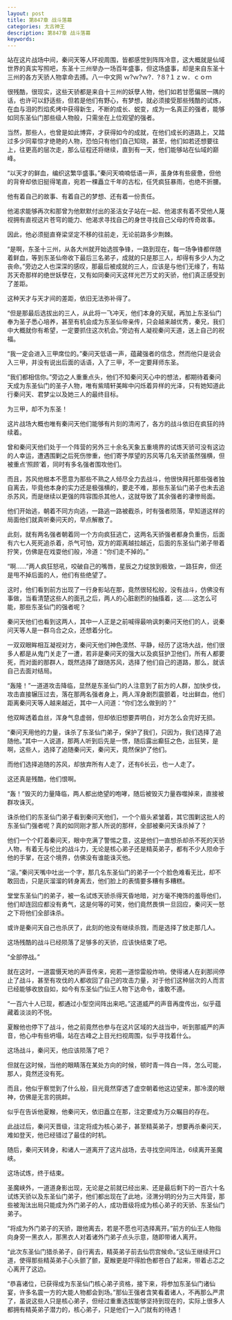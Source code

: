 ```yaml
---
layout: post
title: 第847章 战斗落幕
categories: 太古神王
description: 第847章 战斗落幕
keywords:
---
```


站在这片战场中间，秦问天等人环视周围，皆都感觉到阵阵冷意，这大概就是仙域世界的真实写照吧，东圣十三州举办一场百年盛事，但这场盛事，却是来自东圣十三州的各方天骄人物拿命去搏。八一中文网   ｗ?ｗ?ｗ?．?８?１ｚｗ．ｃｏｍ

很残酷，很现实，这些天骄都是来自十三州的妖孽人物，他们如若甘愿偏居一隅的话，也许可以舒适些，但若是他们有野心，有梦想，就必须接受那些残酷的试炼，在血与泪的烈焰炙烤中获得新生，不断的成长、蜕变，成为一名真正的强者，能够如同东圣仙门那些级人物般，只需坐在上位观望的强者。

当然，那些人，也曾是如此博弈，才获得如今的成就，在他们成长的道路上，又踏过多少同辈惊才绝艳的人物，恐怕只有他们自己知晓，甚至，他们如若还想要往上，往更高的层次走，那么征程还将继续，直到有一天，他们能够站在仙域的巅峰。

“以天才的鲜血，编织这繁华盛事。”秦问天喃喃低语一声，虽身体有些疲惫，但他的背脊却依旧挺得笔直，宛若一棵矗立千年的古松，任凭疯狂暴雨，也绝不折腰。

他有着自己的故事、有着自己的梦想、还有着一份责任。

他渴求能够再次和那曾为他默默付出的圣洁女子站在一起、他渴求有着不受他人蔑视拥有直视这片苍穹的能力、他渴求寻找自己的身世寻找自己父母的传奇故事。

因此，他必须挺直脊梁坚定不移的往前走，无论前路多少荆棘。

“是啊，东圣十三州，从各大州就开始选拔争锋，一路到现在，每一场争锋都伴随着鲜血，等到东圣仙帝收下最后三名弟子，成就的只是那三人，却得有多少人为之丧命。”旁边之人也深深的感叹，那最后被成就的三人，应该是与他们无缘了，有姑苏天奇那样的绝世妖孽在，又有如同秦问天这样光芒万丈的天骄，他们真正感受到了差距。

这种天才与天才间的差距，依旧无法弥补得了。

“但是那最后选拔出的三人，从此将一飞冲天，他们本身的天赋，再加上东圣仙门奉为圣子悉心培养，甚至有机会成为东圣仙帝亲传，只会越来越优秀，秦兄，我们中大概就你有希望，一定要抓住这次机会。”旁边有人凝视秦问天道，送上自己的祝福。

“我一定会进入三甲席位的。”秦问天低语一声，蕴藏强者的信念，然而他只是说会入三甲，并没有说出后面的话语，入了三甲，不一定要拜师东圣。

“我们都相信你。”旁边之人重重点头，他们不知秦问天心中的想法，都期待着秦问天成为东圣仙门的圣子人物，唯有紫晴轩美眸中闪烁着异样的光泽，只有她知道此行秦问天、君梦尘以及她三人的最终目标。

为三甲，却不为东圣！

这片战场大概也唯有秦问天他们能够有片刻的清闲了，各方的战斗依旧在疯狂的持续着。

曾和秦问天他们处于一个阵营的另外三十余名天象五重境界的试炼天骄可没有这边的人幸运，遭遇围剿之后死伤惨重，他们寄予厚望的苏风等几名天骄虽然强横，但被重点‘照顾’着，同时有多名强者围攻他们。

而且，苏风他根本不愿意为那些不熟之人倾尽全力去战斗，他很快拜托那些强者独自离去，毕竟他本身的实力还是极强横的，要走不难，那些东圣仙门弟子也未去追杀苏风，而是继续以更强的阵容围杀其他人，这就导致了其余强者的凄惨局面。

他们开始逃，朝着不同方向逃，一路逃一路被截杀，时有强者陨落，早知道这样的局面他们就真听秦问天的，早点解散了。

此刻，就有两名强者朝着同一个方向疯狂逃亡，这两名天骄强者都身负重伤，后面有六七人死死追杀着，杀气可怕，双方的距离越拉越近，后面的东圣仙门弟子带着狞笑，仿佛是在戏耍他们般，冷道：“你们走不掉的。”

“啊……”两人疯狂怒吼，咬破自己的嘴唇，星辰之力绽放到极致，一路狂奔，但还是甩不掉后面的人，他们有些绝望了。

这时，他们看到前方出现了一行身影站在那，竟然很轻松般，没有战斗，仿佛没有事做，当看清楚这些人的面孔之后，两人的心脏剧烈的抽搐着，这……这怎么可能，那些东圣仙门的强者呢？

秦问天他们也看到这两人，其中一人正是之前喊得最响讽刺秦问天他们的人，说秦问天等人是一群乌合之众，还想着分化。

一双双眼眸相互凝视对方，秦问天他们神色漠然、平静，经历了这场大战，他们很多人都是从鬼门关走了一遭，若非是秦问天的强大以及疯狂护卫他们，所有人都要死，而对面的那群人，既然选择了跟随苏风，选择了他们自己的道路，那么，就该自己去面对结局。

“轰隆！”一道道攻击降临，显然是东圣仙门的人注意到了前方的人群，加快步伐，攻击直接辗压过去，落在那两名强者身上，两人浑身剧烈震颤着，吐出鲜血，他们距离秦问天等人越来越近，其中一人问道：“你们怎么做到的？”

他双眸透着血丝，浑身气息虚弱，但却依旧想要弄明白，对方怎么会完好无损。

“秦问天用他的力量，诛杀了东圣仙门弟子，保护了我们，只因为，我们选择了追随他。”其中一人说道，那两人听到后先是一愣，随后露出癫狂之色，出狂笑，是啊，这些人，选择了追随秦问天，秦问天，竟然保护了他们。

而他们选择追随的苏风，却放弃所有人走了，还有6长云，也一人走了。

这还真是残酷，他们恨啊。

“轰！”毁灭的力量降临，两人都出绝望的咆哮，随后被毁灭力量吞噬掉来，直接被群攻诛灭。

诛杀他们的东圣仙门弟子看到秦问天他们，一个个眉头紧皱着，其它围剿这批人的东圣仙门强者呢？真的如同刚才那人所说的那样，全部被秦问天诛杀掉了？

他们一个个盯着秦问天，眼中充满了警惕之意，这是他们一直想杀却杀不死的天骄人物，有着无与伦比的战斗力，无论是核心弟子还是精英弟子，都有不少人陨命于他的手掌，在这个境界，仿佛没有谁能诛灭他。

“滚。”秦问天嘴中吐出一个字，那几名东圣仙门的弟子一个个脸色难看无比，却不敢回击，只是灰溜溜的转身离去，他们脸上的表情要多糟有多糟糕。

堂堂东圣仙门的弟子，被一名试炼天骄杀得天昏地暗，对方毫不掩饰的羞辱他们，他们却连回应都没有勇气，这是何等的可笑，他们竟然畏惧一旦回应，秦问天一怒之下将他们全部诛杀。

或许是秦问天自己也杀厌了，此刻的他没有继续杀戮，而是选择了放走那几人。

这场残酷的战斗已经陨落了足够多的天骄，应该快结束了吧。

“全部停战。”

就在这时，一道震慑天地的声音传来，宛若一道惊雷般炸响，使得诸人在刹那间停止了战斗，甚至有攻伐的人都收回了自己的攻击力量，对于他们这种层次的人而言已经能够收放自如，如今有东圣仙门仙王人物下达命令，谁敢不遵。

“一百六十人已现，都通过小型空间阵出来吧。”这道威严的声音再度传出，似乎蕴藏着淡淡的不悦。

夏睺他也停下了战斗，他之前竟然也参与在这片区域的大战当中，听到那威严的声音，他心中有些坍塌，站在古峰之上目光扫视周围，似乎寻找着什么。

这场战斗，秦问天，他应该陨落了吧？

但就在这时候，当他的眼睛落在某处方向的时候，顿时青一阵白一阵，怎么可能，那人，竟然还没有死。

而且，他似乎察觉到了什么般，目光竟然穿透了虚空朝着他这边望来，那冷漠的眼神，仿佛是无言的挑衅。

似乎在告诉他夏睺，他秦问天，依旧矗立在那，注定要成为万众瞩目的存在。

此战过后，秦问天晋级，注定将成为核心弟子，甚至精英弟子，想要再杀秦问天，难如登天，他已经错过了最佳的时机。

随后，秦问天转身，和诸人一道离开了这片战场，去寻找空间阵法，6续离开圣魔峡。

这场试炼，终于结束。

圣魔峡外，一道道身影出现，无论是之前就已经出来、还是最后剩下的一百六十名试炼天骄以及东圣仙门弟子，他们都出现在了此地，泾渭分明的分为三大阵营，那些被淘汰出局只能成为外门弟子的人，成功晋级将成为核心弟子的天骄、东圣仙门弟子。

“将成为外门弟子的天骄，跟他离去，若是不愿也可选择离开。”前方的仙王人物指向身旁一黑衣人，那黑衣人对着诸外门弟子点头示意，随即带诸人离开。

“此次东圣仙门猎杀弟子，自行离去，精英弟子前去仙罚宫候命。”这仙王继续开口道，使得那些精英弟子心头颤了颤，夏睺更是吓得脸色都苍白了起来，带着忐忑之心离开了这边。

“恭喜诸位，已获得成为东圣仙门核心弟子资格，接下来，将参加东圣仙门诸仙宴，许多名震一方的大能人物都会到场。”那仙王强者含笑看着诸人，不再那么严肃了，虽说这些人只是核心弟子，但经过重重选拔能够坚持到现在的，实际上很多人都拥有精英弟子潜力的，核心弟子，只是他们一入门就有的待遇！
